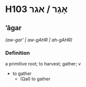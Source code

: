 # H103 אָגַר / אגר

## ʼâgar

_(aw-gar' | aw-ɡAHR | ah-ɡAHR)_

### Definition

a primitive root; to harvest; gather; v

- to gather
  - (Qal) to gather
